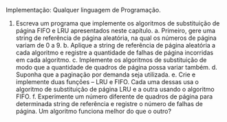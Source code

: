 Implementação: Qualquer linguagem de Programação.
1. Escreva um programa que implemente os algoritmos de substituição de página FIFO e LRU
apresentados neste capítulo.
a. Primeiro, gere uma string de referência de página aleatória, na qual os números de
página variam de 0 a 9.
b. Aplique a string de referência de página aleatória a cada algoritmo e registre a
quantidade de falhas de página incorridas em cada algoritmo.
c. Implemente os algoritmos de substituição de modo que a quantidade de quadros de
página possa variar também.
d. Suponha que a paginação por demanda seja utilizada.
e. Crie e implemente duas funções – LRU e FIFO. Cada uma dessas usa o algoritmo de
substituição de página LRU e a outra usando o algoritmo FIFO.
f. Experimente um número diferente de quadros de página para determinada string de
referência e registre o número de falhas de página. Um algoritmo funciona melhor do
que o outro?
